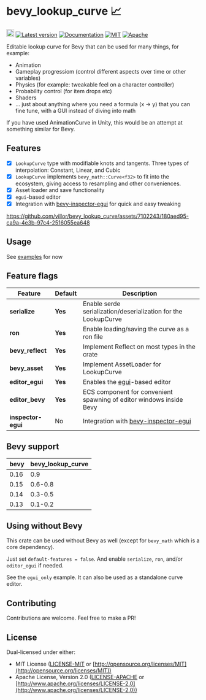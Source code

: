 # bevy_lookup_curve 📈

[<img alt="github" src="https://img.shields.io/badge/github-villor/bevy_lookup_curve-8da0cb?logo=github" height="20">](https://github.com/villor/bevy_lookup_curve)
[![Latest version](https://img.shields.io/crates/v/bevy_lookup_curve
)](https://crates.io/crates/bevy_lookup_curve)
[![Documentation](https://docs.rs/bevy_lookup_curve/badge.svg)](https://docs.rs/bevy_lookup_curve)
[![MIT](https://img.shields.io/badge/license-MIT-blue.svg)](https://github.com/emilk/egui/blob/master/LICENSE-MIT)
[![Apache](https://img.shields.io/badge/license-Apache-blue.svg)](https://github.com/emilk/egui/blob/master/LICENSE-APACHE)

Editable lookup curve for Bevy that can be used for many things, for example:
- Animation
- Gameplay progressiom (control different aspects over time or other variables)
- Physics (for example: tweakable feel on a character controller)
- Probability control (for item drops etc)
- Shaders
- ... just about anything where you need a formula (x -> y) that you can fine tune, with a GUI instead of diving into math

If you have used AnimationCurve in Unity, this would be an attempt at something similar for Bevy.

## Features
- [x] `LookupCurve` type with modifiable knots and tangents. Three types of interpolation: Constant, Linear, and Cubic
- [x] `LookupCurve` implements `bevy_math::Curve<f32>` to fit into the ecosystem, giving access to resampling and other conveniences.
- [x] Asset loader and save functionality
- [x] `egui`-based editor
- [x] Integration with [bevy-inspector-egui](https://github.com/jakobhellermann/bevy-inspector-egui) for quick and easy tweaking

https://github.com/villor/bevy_lookup_curve/assets/7102243/180aed95-ca9a-4e3b-97c4-2516055ea648

## Usage
See [examples](https://github.com/villor/bevy_lookup_curve/tree/main/examples) for now

## Feature flags
|Feature|Default|Description|
|---|---|---|
|**serialize**|**Yes**|Enable serde serialization/deserialization for the LookupCurve|
|**ron**|**Yes**|Enable loading/saving the curve as a ron file|
|**bevy_reflect**|**Yes**|Implement Reflect on most types in the crate|
|**bevy_asset**|**Yes**|Implement AssetLoader for LookupCurve|
|**editor_egui**|**Yes**|Enables the [egui](https://github.com/emilk/egui)-based editor|
|**editor_bevy**|**Yes**|ECS component for convenient spawning of editor windows inside Bevy|
|**inspector-egui**|No|Integration with [bevy-inspector-egui](https://github.com/jakobhellermann/bevy-inspector-egui)|

## Bevy support
|bevy|bevy_lookup_curve|
|---|---|
|0.16|0.9|
|0.15|0.6-0.8|
|0.14|0.3-0.5|
|0.13|0.1-0.2|

## Using without Bevy
This crate can be used without Bevy as well (except for `bevy_math` which is a core dependency).

Just set `default-features = false`. And enable `serialize`, `ron`, and/or `editor_egui` if needed.

See the `egui_only` example. It can also be used as a standalone curve editor.

## Contributing
Contributions are welcome. Feel free to make a PR!

## License

Dual-licensed under either:

* MIT License ([LICENSE-MIT](LICENSE-MIT) or [http://opensource.org/licenses/MIT](http://opensource.org/licenses/MIT))
* Apache License, Version 2.0 ([LICENSE-APACHE](LICENSE-APACHE) or [http://www.apache.org/licenses/LICENSE-2.0](http://www.apache.org/licenses/LICENSE-2.0))
